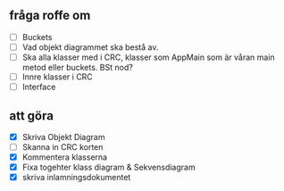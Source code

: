## fråga roffe om
- [ ] Buckets
- [ ] Vad objekt diagrammet ska bestå av.
- [ ] Ska alla klasser med i CRC, klasser som AppMain
som är våran main metod eller buckets. BSt nod?
- [ ] Innre klasser i CRC
- [ ] Interface

## att göra
- [x] Skriva Objekt Diagram
- [ ] Skanna in CRC korten
- [x] Kommentera klasserna
- [x] Fixa togehter klass diagram & Sekvensdiagram
- [x] skriva inlamningsdokumentet